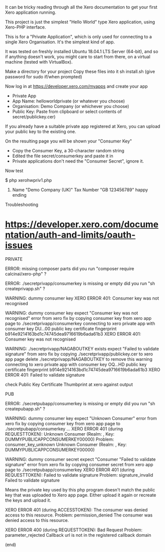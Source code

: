 
It can be tricky reading through all the Xero documentation
to get your first Xero application running.

This project is just the simplest "Hello World" type Xero application,
using Xero-PHP interface.

This is for a "Private Application", which is only used for
connecting to a single Xero Organisation.  It's the simplest kind
of app.

It was tested on freshly installed Ubuntu 18.04.1 LTS Server (64-bit),
and so if anything doesn't work, you might care to start from there,
on a virtual machine (tested with VirtualBox).

Make a directory for your project
Copy these files into it
sh install.sh
(give password for sudo if/when prompted)

Now log in at https://developer.xero.com/myapps and create your app
* Private App
* App Name: helloworldprivate (or whatever you choose)
* Organisation: Demo Company (or whichever you choose)
* Public Key: Paste from clipboard or select contents of secret/publickey.cer)

If you already have a suitable private app registered at Xero,
you can upload your public key to the existing one.


On the resulting page you will be shown your "Consumer Key"
* Copy the Consumer Key, a 30-character random string
* Edited the file secret/consumerkey and paste it in
* Private applications don't need the "Consumer Secret", ignore it.

Now test

$ php xerohwpriv1.php 
  1. Name "Demo Company (UK)" Tax Number "GB 123456789"
happy ending

Troubleshooting

# https://developer.xero.com/documentation/auth-and-limits/oauth-issues


PRIVATE

ERROR: missing composer parts
  did you run "composer require calcinai/xero-php" ?

ERROR: ./secretprivapp/consumerkey is missing or empty
  did you run "sh createprivapp.sh" ?

WARNING: dummy consumer key
XERO ERROR 401: Consumer key was not recognised

WARNING: dummy consumer key
  expect "Consumer key was not recognised" error from xero
  fix by copying consumer key from xero app page to ./secretprivapp/consumerkey
connecting to xero private app with consumer key DU...00
public key certificate fingerprint b914e9214163bd1c74745dea9716619b6ada61b3
XERO ERROR 401: Consumer key was not recognised

WARNING: ./secretprivapp/NAGABOUTKEY exists
  expect "Failed to validate signature" from xero
  fix by copying ./secretprivapp/publickey.cer to xero app page
  delete ./secretprivapp/NAGABOUTKEY to remove this warning
connecting to xero private app with consumer key OQ...HD
public key certificate fingerprint b914e9214163bd1c74745dea9716619b6ada61b3
XERO ERROR 401: Failed to validate signature


check Public Key Certificate Thumbprint at xero against output


PUB


ERROR: ./secretpubapp/consumerkey is missing or empty
  did you run "sh createpubapp.sh" ?


WARNING: dummy consumer key
  expect "Unknown Consumer" error from xero
  fix by copying consumer key from xero app page to ./secretpubapp/consumerkey
...
XERO ERROR 401 (during REQUESTTOKEN): Unknown Consumer (Realm: , Key: DUMMYPUBLICAPPCONSUMERKEY00000)
Problem: consumer_key_unknown
  Unknown Consumer (Realm: , Key: DUMMYPUBLICAPPCONSUMERKEY00000)


WARNING: dummy consumer secret
  expect "Consumer "Failed to validate signature" error from xero
  fix by copying consumer secret from xero app page to ./secretpubapp/consumerkey
XERO ERROR 401 (during REQUESTTOKEN): Failed to validate signature
Problem: signature_invalid
  Failed to validate signature

Means the private key used by this php program doesn't match the
public key that was uploaded to Xero app page.  Either upload it
again or recreate the keys and upload it.

XERO ERROR 401 (during ACCESSTOKEN): The consumer was denied access to this resource.
Problem: permission_denied
  The consumer was denied access to this resource.


XERO ERROR 400 (during REQUESTTOKEN): Bad Request
Problem: parameter_rejected
  Callback url is not in the registered callback domain



(end)
